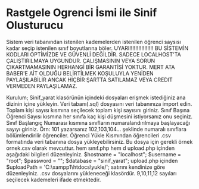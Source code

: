 # Rastgele Ogrenci İsmi ile Sinif Olusturucu
 Sistem veri tabanından istenilen kademelerden istenilen öğrenci saysısı kadar seçip istenilen sınıf boyutlarına böler.
 UYARI!!!!!!!!!!!!!!!!
 BU SİSTEMİN KODLARI OPTİMİZDE VE GÜVENLİ DEĞİLDİR. SADECE LOCALHOST'TA ÇALIŞTIRILMAYA UYGUNDUR. ÇALIŞMASININ VEYA SORUN ÇIKARTMAMASININ HERHANGİ BİR GARANTİSİ YOKTUR. MERT ATA BABER'E AİT OLDUĞU BELİRTİLMEK KOŞULUYLA YENİDEN PAYLAŞILABİLİR ANCAK HİÇBİR ŞARTTA SATILAMAZ VEYA CREDIT VERMEDEN PAYLAŞILAMAZ.


 Kurulum;
 Sinif_yarat klasörünün içindeki dosyaları erişmek istediğiniz ana dizinin içine yükleyin. Veri tabanı(.sql) dosyasını veri tabanınıza import edin.
 Toplam kişi sayısı kısmına seçilecek toplam kişi sayısını giriniz.
 Sınıf Başına Öğrenci Sayısı kısmına her sınıfa kaç kişi düşmesini istiyorsanız onu seçiniz.
 Sınıf Başlangıç Numarası kısmına sınıfların numaralandırılmaya başlayacağı sayıyı giriniz. Örn: 101 yazarsanız 102,103,104... şeklinde numaralı sınıflara bölümlendirilir öğrenciler.
 Öğrenci Yükle Kısmından öğrencileri .csv formatında veri tabanına dosya yükleyebilirsiniz. Bu dosya için gerekli örnek ornek.csv olarak mevcuttur.
 hem sınıf.php hem d upload.php içinden aşağıdaki bilgileri düzenleyiniz.
 $hostname = "localhost";
 $username = "root";
 $password = "";
$database = "sinif_yarat";
upload.php içinden     $uploadPath = 'C:\xampp1\htdocs\yukle/'; satırını kendinize göre düzenleyiniz. .csv dosyalarını yükleneceği klasördür.
9,10,11,12 sayıları seçilecek kademeleri ifade etmektedir.


 
 
